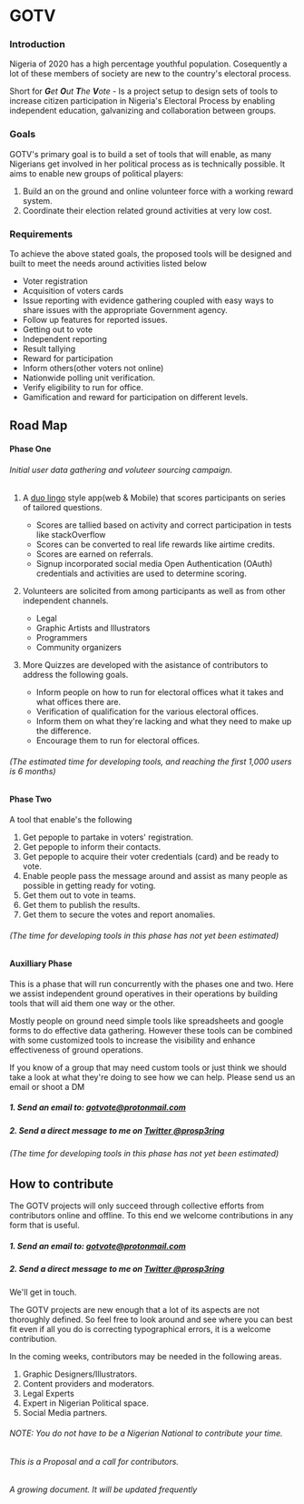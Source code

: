 # GOTV

### Introduction 
Nigeria of 2020 has a high percentage youthful population. Cosequently a lot of these members of society are new to the country's electoral process.

Short for _**G**et **O**ut **T**he **V**ote_ - Is a project setup to design sets of tools to increase citizen participation in Nigeria's Electoral Process by enabling independent education, galvanizing and collaboration between groups.


### Goals

GOTV's primary goal is to build a set of tools that will enable, as many Nigerians get involved in her political process as is technically possible.
It aims to enable new groups of political players:
1. Build an on the ground and online volunteer force with a working reward system.
2. Coordinate their election related ground activities at very low cost.



### Requirements

To achieve the above stated goals, the proposed tools will be designed and built to meet the needs around activities listed below

+ Voter registration 
+ Acquisition of voters cards 
+ Issue reporting with evidence gathering coupled with easy ways to share issues with the appropriate Government agency. 
+ Follow up features for reported issues.
+ Getting out to vote
+ Independent reporting
+ Result tallying
+ Reward for participation
+ Inform others(other voters not online)
+ Nationwide polling unit verification.
+ Verify eligibility to run for office.
+ Gamification and reward for participation on different levels.




## Road Map


#### Phase One

###### Initial user data gathering and voluteer sourcing campaign. 

1. A [duo lingo](https://www.duolingo.com/) style app(web & Mobile) that scores participants on series of tailored questions.
   + Scores are tallied based on activity and correct participation in tests like stackOverflow
   + Scores can be converted to real life rewards like airtime credits.
   + Scores are earned on referrals.
   + Signup incorporated social media Open Authentication (OAuth) credentials and activities are used to determine scoring.

2. Volunteers are solicited from among participants as well as from other independent channels.
   + Legal
   + Graphic Artists and Illustrators
   + Programmers
   + Community organizers
   
3. More Quizzes are developed with the asistance of contributors to address the following goals.
   + Inform people on how to run for electoral offices what it takes and what offices there are.
   + Verification of qualification for the various electoral offices.
   + Inform them on what they're lacking and what they need to make up the difference.
   + Encourage them to run for electoral offices.

###### (The estimated time for developing tools, and reaching the first 1,000 users is 6 months)


#### Phase Two

A tool that enable's the following

1. Get pepople to partake in voters' registration.
2. Get pepople to inform their contacts.
3. Get pepople to acquire their voter credentials (card) and be ready to vote.
4. Enable people pass the message around and assist as many people as possible in getting ready for voting.
5. Get them out to vote in teams.
6. Get them to publish the results.
7. Get them to secure the votes and report anomalies.
###### (The time for developing tools in this phase has not yet been estimated)

#### Auxilliary Phase

This is a phase that will run concurrently with the phases one and two.
Here we assist independent ground operatives in their operations by building tools that will aid them one way or the other.

Mostly people on ground need simple tools like spreadsheets and google forms to do effective data gathering.
However these tools can be combined with some customized tools to increase the visibility and enhance effectiveness of ground operations.

If you know of a group that may need custom tools or just think we should take a look at what they're doing to see how we can help.
Please send us an email or shoot a DM 
##### 1. Send an email to:  gotvote@protonmail.com 
##### 2. Send a direct message to me on [Twitter @prosp3ring](https://twitter.com/prosp3ring)

###### (The time for developing tools in this phase has not yet been estimated)



## How to contribute
The GOTV projects will only succeed through collective efforts from contributors online and offline. 
To this end we welcome contributions in any form that is useful.

##### 1. Send an email to:  gotvote@protonmail.com 
##### 2. Send a direct message to me on [Twitter @prosp3ring](https://twitter.com/prosp3ring)

We'll get in touch.


The GOTV projects are new enough that a lot of its aspects are not thoroughly defined. So feel free to look around and see where you can best fit even if all you do is correcting typographical errors, it is a welcome contribution.

In the coming weeks, contributors may be needed in the following areas.

1. Graphic Designers/Illustrators.
2. Content providers and moderators.
3. Legal Experts 
4. Expert in Nigerian Political space.
5. Social Media partners.

###### NOTE: You do not have to be a Nigerian National to contribute your time.


###### This is a Proposal and a call for contributors. 

## 

_A growing document. It will be updated frequently_
